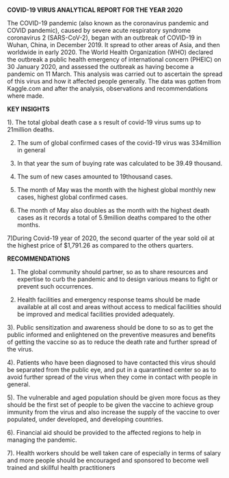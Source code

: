 **COVID-19 VIRUS ANALYTICAL REPORT FOR THE YEAR 2020**

The COVID-19 pandemic (also known as the coronavirus pandemic and COVID pandemic), caused by severe acute respiratory syndrome coronavirus 2 (SARS-CoV-2), began with an outbreak of COVID-19 in Wuhan, China, in December 2019. It spread to other areas of Asia, and then worldwide in early 2020. The World Health Organization (WHO) declared the outbreak a public health emergency of international concern (PHEIC) on 30 January 2020, and assessed the outbreak as having become a pandemic on 11 March. This analysis was carried out to ascertain the spread of this virus and how it affected people generally. The data was gotten from Kaggle.com and after the analysis, observations and recommendations where made.

**KEY INSIGHTS**

1). The total global death case a s result of covid-19 virus sums up to 21million deaths.

2) The sum of global confirmed cases of the covid-19 virus was 334million in general

3) In that year the sum of buying rate was calculated to be 39.49 thousand.

4) The sum of new cases amounted to 19thousand cases.

5) The month of May was the month with the highest global monthly new cases, highest global confirmed cases.

6) The month of May also doubles as the month with the highest death cases as it records a total of 5.9million deaths compared to the other months.

7)During Covid-19 year of 2020, the second quarter of the year sold oil at the highest price of $1,791.26 as compared to the others quarters.


**RECOMMENDATIONS**

1) The global community should partner, so as to share resources and expertise to curb the pandemic and to design various means to fight or prevent such occurrences.

2) Health facilities and emergency response teams should be made available at all cost and areas without access to medical facilities should be improved and medical facilities provided adequately.

3). Public sensitization and awareness should be done to so as to get the public informed and enlightened on the preventive measures and benefits of getting the vaccine so as to reduce the death rate and further spread of the virus.

4). Patients who have been diagnosed to have contacted this virus should be separated from the public eye, and put in a quarantined center so as to avoid further spread of the virus when they come in contact with people in general.

5). The vulnerable and aged population should be given more focus as they should be the first set of people to be given the vaccine to achieve group immunity from the virus and also increase the supply of the vaccine to over populated, under developed, and developing countries.

6). Financial aid should be provided to the affected regions to help in managing the pandemic.

7). Health workers should be well taken care of especially in terms of salary and more people should be encouraged and sponsored to become well trained and skillful health practitioners
